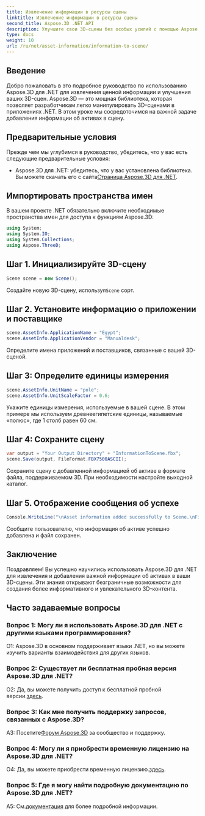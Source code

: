 ```yaml
---
title: Извлечение информации в ресурсы сцены
linktitle: Извлечение информации в ресурсы сцены
second_title: Aspose.3D .NET API
description: Улучшите свои 3D-сцены без особых усилий с помощью Aspose.3D для .NET. Научитесь шаг за шагом добавлять ценную информацию об активах. Загрузите сейчас и наслаждайтесь динамичным 3D-изображением.
type: docs
weight: 10
url: /ru/net/asset-information/information-to-scene/
---
```

## Введение

Добро пожаловать в это подробное руководство по использованию Aspose.3D для .NET для извлечения ценной информации и улучшения ваших 3D-сцен. Aspose.3D — это мощная библиотека, которая позволяет разработчикам легко манипулировать 3D-сценами в приложениях .NET. В этом уроке мы сосредоточимся на важной задаче добавления информации об активах в сцену.

## Предварительные условия

Прежде чем мы углубимся в руководство, убедитесь, что у вас есть следующие предварительные условия:

- Aspose.3D для .NET: убедитесь, что у вас установлена библиотека. Вы можете скачать его с сайта[Страница Aspose.3D для .NET](https://releases.aspose.com/3d/net/).

## Импортировать пространства имен

В вашем проекте .NET обязательно включите необходимые пространства имен для доступа к функциям Aspose.3D:

```csharp
using System;
using System.IO;
using System.Collections;
using Aspose.ThreeD;
```

## Шаг 1. Инициализируйте 3D-сцену

```csharp
Scene scene = new Scene();
```

 Создайте новую 3D-сцену, используя`Scene` сорт.

## Шаг 2. Установите информацию о приложении и поставщике

```csharp
scene.AssetInfo.ApplicationName = "Egypt";
scene.AssetInfo.ApplicationVendor = "Manualdesk";
```

Определите имена приложений и поставщиков, связанные с вашей 3D-сценой.

## Шаг 3: Определите единицы измерения

```csharp
scene.AssetInfo.UnitName = "pole";
scene.AssetInfo.UnitScaleFactor = 0.6;
```

Укажите единицы измерения, используемые в вашей сцене. В этом примере мы используем древнеегипетские единицы, называемые «полюс», где 1 столб равен 60 см.

## Шаг 4: Сохраните сцену

```csharp
var output = "Your Output Directory" + "InformationToScene.fbx";
scene.Save(output, FileFormat.FBX7500ASCII);
```

Сохраните сцену с добавленной информацией об активе в формате файла, поддерживаемом 3D. При необходимости настройте выходной каталог.

## Шаг 5. Отображение сообщения об успехе

```csharp
Console.WriteLine("\nAsset information added successfully to Scene.\nFile saved at " + output);
```

Сообщите пользователю, что информация об активе успешно добавлена и файл сохранен.

## Заключение

Поздравляем! Вы успешно научились использовать Aspose.3D для .NET для извлечения и добавления важной информации об активах в ваши 3D-сцены. Эти знания открывают безграничные возможности для создания более информативного и увлекательного 3D-контента.

## Часто задаваемые вопросы

### Вопрос 1: Могу ли я использовать Aspose.3D для .NET с другими языками программирования?

О1: Aspose.3D в основном поддерживает языки .NET, но вы можете изучить варианты взаимодействия для других языков.

### Вопрос 2: Существует ли бесплатная пробная версия Aspose.3D для .NET?

 О2: Да, вы можете получить доступ к бесплатной пробной версии.[здесь](https://releases.aspose.com/).

### Вопрос 3: Как мне получить поддержку запросов, связанных с Aspose.3D?

 A3: Посетите[Форум Aspose.3D](https://forum.aspose.com/c/3d/18) за сообщество и поддержку.

### Вопрос 4: Могу ли я приобрести временную лицензию на Aspose.3D для .NET?

 О4: Да, вы можете приобрести временную лицензию.[здесь](https://purchase.aspose.com/temporary-license/).

### Вопрос 5: Где я могу найти подробную документацию по Aspose.3D для .NET?

 A5: См.[документация](https://reference.aspose.com/3d/net/) для более подробной информации.